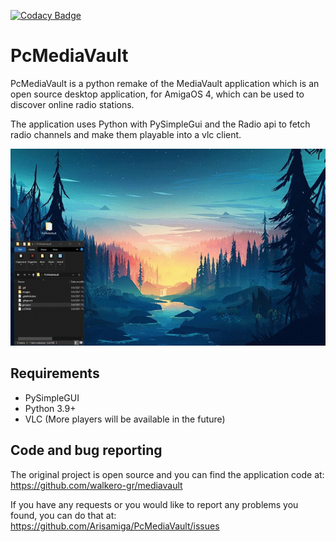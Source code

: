 [![Codacy Badge](https://api.codacy.com/project/badge/Grade/634c72a5f74142228ed82c47848ba17d)](https://app.codacy.com/gh/walkero-gr/mediavault?utm_source=github.com&utm_medium=referral&utm_content=walkero-gr/mediavault&utm_campaign=Badge_Grade_Settings)

# PcMediaVault

PcMediaVault is a python remake of the MediaVault application which is an open source desktop application, for AmigaOS 4, which can be
used to discover online radio stations.

The application uses Python with PySimpleGui and the Radio api to fetch radio channels and make them playable into a vlc client.



![preview](img/Preview.gif)

Requirements
--------------------------
* PySimpleGUI
* Python 3.9+
* VLC (More players will be available in the future)


Code and bug reporting
--------------------------
The original project is open source and you can find the application code at: <br>
https://github.com/walkero-gr/mediavault

If you have any requests or you would like to report any problems you found,
you can do that at:
https://github.com/Arisamiga/PcMediaVault/issues
